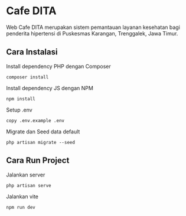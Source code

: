 # Cafe DITA

Web Cafe DITA merupakan sistem pemantauan layanan kesehatan bagi penderita hipertensi di Puskesmas Karangan, Trenggalek, Jawa Timur.

## Cara Instalasi

Install dependency PHP dengan Composer

```
composer install
```

Install dependency JS dengan NPM

```
npm install
```

Setup .env

```
copy .env.example .env
```

Migrate dan Seed data default

```
php artisan migrate --seed
```

## Cara Run Project

Jalankan server

```
php artisan serve
```

Jalankan vite

```
npm run dev
```
